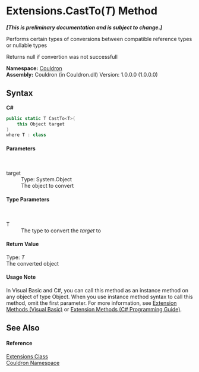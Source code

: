 # Extensions.CastTo(*T*) Method 
 _**\[This is preliminary documentation and is subject to change.\]**_

Performs certain types of conversions between compatible reference types or nullable types 

 Returns null if convertion was not successfull

**Namespace:**&nbsp;<a href="N_Couldron">Couldron</a><br />**Assembly:**&nbsp;Couldron (in Couldron.dll) Version: 1.0.0.0 (1.0.0.0)

## Syntax

**C#**<br />
``` C#
public static T CastTo<T>(
	this Object target
)
where T : class

```


#### Parameters
&nbsp;<dl><dt>target</dt><dd>Type: System.Object<br />The object to convert</dd></dl>

#### Type Parameters
&nbsp;<dl><dt>T</dt><dd>The type to convert the *target* to</dd></dl>

#### Return Value
Type: *T*<br />The converted object

#### Usage Note
In Visual Basic and C#, you can call this method as an instance method on any object of type Object. When you use instance method syntax to call this method, omit the first parameter. For more information, see <a href="http://msdn.microsoft.com/en-us/library/bb384936.aspx">Extension Methods (Visual Basic)</a> or <a href="http://msdn.microsoft.com/en-us/library/bb383977.aspx">Extension Methods (C# Programming Guide)</a>.

## See Also


#### Reference
<a href="T_Couldron_Extensions">Extensions Class</a><br /><a href="N_Couldron">Couldron Namespace</a><br />